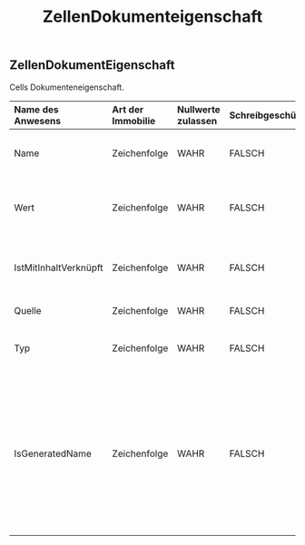 ﻿---
title: ZellenDokumenteigenschaft
second_title: Aspose.Cells Cloud Documen
type: docs
url: /de/specification/model/cellsdocumentproperty/
description: "Aspose.Cells Cloud-Modellspezifikation: CellsDocumentProperty. Müheloses Bearbeiten von Excel und anderen Tabellenkalkulationsdokumenten mit Funktionen wie Öffnen, Generieren, Bearbeiten, Teilen, Zusammenführen, Vergleichen und Konvertieren"
kwords: Excel, Office, Tabellenkalkulation, Cloud REST API, CellsDocumentProperty
weight: 50
---
## **ZellenDokumentEigenschaft**

 Cells Dokumenteneigenschaft.

| Name des Anwesens| Art der Immobilie| Nullwerte zulassen| Schreibgeschützt| Standardwert| Beschreibung|
|:- |:- |:- |:- |:- |:- |
| Name| Zeichenfolge| WAHR| FALSCH|| Gibt den Namen der Eigenschaft zurück.|
| Wert| Zeichenfolge| WAHR| FALSCH|| Ruft den Wert der Eigenschaft ab oder legt ihn fest.|
| IstMitInhaltVerknüpft| Zeichenfolge| WAHR| FALSCH|| Gibt an, ob diese Eigenschaft mit Inhalt verknüpft ist|
| Quelle| Zeichenfolge| WAHR| FALSCH|| Die verlinkte Inhaltsquelle.|
| Typ| Zeichenfolge| WAHR| FALSCH|| Ruft den Datentyp der Eigenschaft ab.|
| IsGeneratedName| Zeichenfolge| WAHR| FALSCH|| Gibt „true“ zurück, wenn diese Eigenschaft keinen Namen im OLE2-Speicher hat und nur für die öffentliche API ein eindeutiger Name generiert wurde.|


